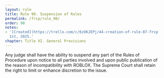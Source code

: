 ```yaml
---
layout: rule
title: Rule 90. Suspension of Rules
permalink: /frcp/rule_90/
order: 90
notes:
- '[Created](https://trello.com/c/6zOKJEPj/44-creation-of-rule-87-frcp) prior to June
  1st, 2025.'
chapter: Title XI. General Provisions
---
```


Any judge shall have the ability to suspend any part of the Rules of Procedure upon notice to all parties involved and upon public publication of the reason of incompatibility with ROBLOX. The Supreme Court shall retain the right to limit or enhance discretion to the issue.
